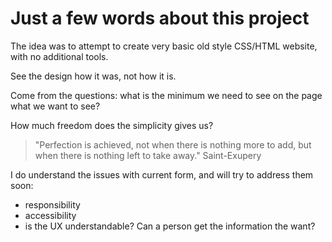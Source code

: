 # Just a few words about this project

The idea was to attempt to create very basic old style CSS/HTML website, with no additional tools.

See the design how it was, not how it is.

Come from the questions: what is the minimum we need to see on the page what we want to see?

How much freedom does the simplicity gives us?

> "Perfection is achieved, not when there is nothing more to add, but when there is nothing left to take away." Saint-Exupery

I do understand the issues with current form, and will try to address them soon:
 - responsibility
 - accessibility
 - is the UX understandable? Can a person get the information the want?